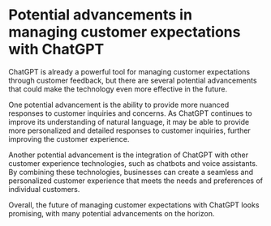 Potential advancements in managing customer expectations with ChatGPT
=======================================================================================================================================

ChatGPT is already a powerful tool for managing customer expectations through customer feedback, but there are several potential advancements that could make the technology even more effective in the future.

One potential advancement is the ability to provide more nuanced responses to customer inquiries and concerns. As ChatGPT continues to improve its understanding of natural language, it may be able to provide more personalized and detailed responses to customer inquiries, further improving the customer experience.

Another potential advancement is the integration of ChatGPT with other customer experience technologies, such as chatbots and voice assistants. By combining these technologies, businesses can create a seamless and personalized customer experience that meets the needs and preferences of individual customers.

Overall, the future of managing customer expectations with ChatGPT looks promising, with many potential advancements on the horizon.

